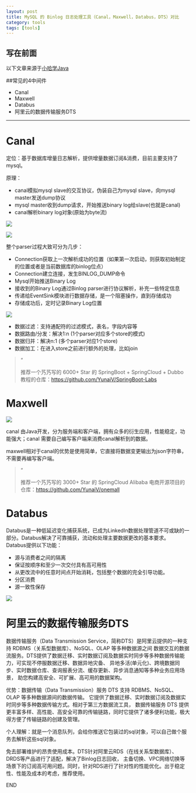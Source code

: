```yaml
---
layout: post
title: MySQL 的 Binlog 日志处理工具（Canal，Maxwell，Databus，DTS）对比
category: tools
tags: [tools]
---
```

 

## **写在前面**

以下文章来源于[小哈学Java](blog.csdn.net/weixin_38071106/article/details/88547660/)
 
 ##常见的4中间件
 
*   Canal
*   Maxwell
*   Databus
*   阿里云的数据传输服务DTS

* * *

# Canal

定位：基于数据库增量日志解析，提供增量数据订阅&消费，目前主要支持了mysql。

原理：

*   canal模拟mysql slave的交互协议，伪装自己为mysql slave，向mysql master发送dump协议
*   mysql master收到dump请求，开始推送binary log给slave(也就是canal)
*   canal解析binary log对象(原始为byte流)


 ![](https://ziyekudeng.github.io/assets/images/2020/1022/mysql-binlog-tools/1.jpg)
 
 ![](https://ziyekudeng.github.io/assets/images/2020/1022/mysql-binlog-tools/2.jpg)


整个parser过程大致可分为几步：

*   Connection获取上一次解析成功的位置（如果第一次启动，则获取初始制定的位置或者是当前数据库的binlog位点）
*   Connection建立连接，发生BINLOG_DUMP命令
*   Mysql开始推送Binary Log
*   接收到的Binary Log通过Binlog parser进行协议解析，补充一些特定信息
*   传递给EventSink模块进行数据存储，是一个阻塞操作，直到存储成功
*   存储成功后，定时记录Binary Log位置

 ![](https://ziyekudeng.github.io/assets/images/2020/1022/mysql-binlog-tools/3.jpg)

*   数据过滤：支持通配符的过滤模式，表名，字段内容等
*   数据路由/分发：解决1:n (1个parser对应多个store的模式)
*   数据归并：解决n:1 (多个parser对应1个store)
*   数据加工：在进入store之前进行额外的处理，比如join

> “
> 
> 推荐一个艿艿写的 6000+ Star 的 SpringBoot + SpringCloud + Dubbo 教程的仓库：https://github.com/YunaiV/SpringBoot-Labs

# Maxwell

 ![](https://ziyekudeng.github.io/assets/images/2020/1022/mysql-binlog-tools/4.jpg)

canal 由Java开发，分为服务端和客户端，拥有众多的衍生应用，性能稳定，功能强大；canal 需要自己编写客户端来消费canal解析到的数据。

maxwell相对于canal的优势是使用简单，它直接将数据变更输出为json字符串，不需要再编写客户端。

> “
> 
> 推荐一个艿艿写的 3000+ Star 的 SpringCloud Alibaba 电商开源项目的仓库：https://github.com/YunaiV/onemall

# Databus

Databus是一种低延迟变化捕获系统，已成为LinkedIn数据处理管道不可或缺的一部分。Databus解决了可靠捕获，流动和处理主要数据更改的基本要求。
Databus提供以下功能：

*   源与消费者之间的隔离
*   保证按顺序和至少一次交付具有高可用性
*   从更改流中的任意时间点开始消耗，包括整个数据的完全引导功能。
*   分区消费
*   源一致性保存

 ![](https://ziyekudeng.github.io/assets/images/2020/1022/mysql-binlog-tools/5.jpg)

# 阿里云的数据传输服务DTS

数据传输服务（Data Transmission Service，简称DTS）是阿里云提供的一种支持 RDBMS（关系型数据库）、NoSQL、OLAP 等多种数据源之间
数据交互的数据流服务。DTS提供了数据迁移、实时数据订阅及数据实时同步等多种数据传输能力，可实现不停服数据迁移、数据异地灾备、
异地多活(单元化)、跨境数据同步、实时数据仓库、查询报表分流、缓存更新、异步消息通知等多种业务应用场景，
助您构建高安全、可扩展、高可用的数据架构。

优势：数据传输（Data Transmission）服务 DTS 支持 RDBMS、NoSQL、OLAP 等多种数据源间的数据传输。
它提供了数据迁移、实时数据订阅及数据实时同步等多种数据传输方式。相对于第三方数据流工具，
数据传输服务 DTS 提供更丰富多样、高性能、高安全可靠的传输链路，同时它提供了诸多便利功能，极大得方便了传输链路的创建及管理。

个人理解：就是一个消息队列，会给你推送它包装过的sql对象，可以自己做个服务去解析这些sql对象。

免去部署维护的昂贵使用成本。DTS针对阿里云RDS（在线关系型数据库）、DRDS等产品进行了适配，解决了Binlog日志回收，
主备切换、VPC网络切换等场景下的订阅高可用问题。同时，针对RDS进行了针对性的性能优化。出于稳定性、性能及成本的考虑，推荐使用。

END

